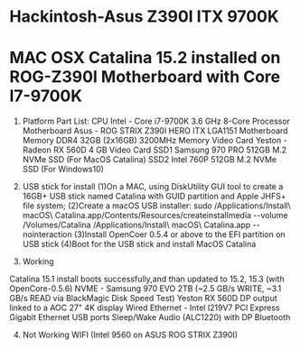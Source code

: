 # Hackintosh-Asus Z390I ITX 9700K
# MAC OSX Catalina 15.2 installed on ROG-Z390I Motherboard with Core I7-9700K

1. Platform Part List:
CPU	Intel - Core i7-9700K 3.6 GHz 8-Core Processor
Motherboard	Asus - ROG STRIX Z390I HERO ITX LGA1151 Motherboard
Memory	DDR4 32GB (2x16GB) 3200MHz Memory
Video Card	Yeston - Radeon RX 560D 4 GB Video Card
SSD1  Samsung 970 PRO 512GB M.2 NVMe SSD (For MacOS Catalina)
SSD2  Intel 760P 512GB M.2 NVMe SSD (For Windows10)

2. USB stick for install
(1)On a MAC, using DiskUtility GUI tool to create a 16GB+ USB stick named Catalina with GUID partition and Apple JHFS+ file system;
(2)Create a macOS USB installer:
  sudo /Applications/Install\ macOS\ Catalina.app/Contents/Resources/createinstallmedia --volume /Volumes/Catalina /Applications/Install\ macOS\ Catalina.app --nointeraction
(3)Install OpenCoer 0.5.4 or above to the EFI partition on USB stick
(4)Boot for the USB stick and install MacOS Catalina

3. Working

Catalina 15.1 install boots successfully,and than updated to 15.2, 15.3 (with OpenCore-0.5.6)
NVME - Samsung 970 EVO 2TB (~2.5 GB/s WRITE, ~3.1 GB/s READ via BlackMagic Disk Speed Test)
Yeston RX 560D DP output linked to a AOC 27" 4K display
Wired Ethernet - Intel I219V7 PCI Express Gigabit Ethernet
USB ports
Sleep/Wake
Audio (ALC1220) with DP 
Bluetooth

4. Not Working
WIFI (Intel 9560 on ASUS ROG STRIX Z390I)
